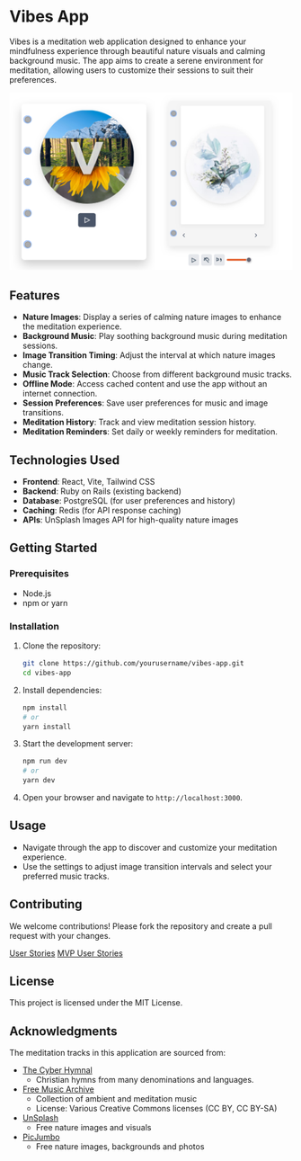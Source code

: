 # Vibes App

Vibes is a meditation web application designed to enhance your mindfulness experience through beautiful nature visuals and calming background music. The app aims to create a serene environment for meditation, allowing users to customize their sessions to suit their preferences.

![Screenshot Vibes App](./src/assets/images/vibes-app-screenshot.png)

## Features

- **Nature Images**: Display a series of calming nature images to enhance the meditation experience.
- **Background Music**: Play soothing background music during meditation sessions.
- **Image Transition Timing**: Adjust the interval at which nature images change.
- **Music Track Selection**: Choose from different background music tracks.
- **Offline Mode**: Access cached content and use the app without an internet connection.
- **Session Preferences**: Save user preferences for music and image transitions.
- **Meditation History**: Track and view meditation session history.
- **Meditation Reminders**: Set daily or weekly reminders for meditation.

## Technologies Used

- **Frontend**: React, Vite, Tailwind CSS
- **Backend**: Ruby on Rails (existing backend)
- **Database**: PostgreSQL (for user preferences and history)
- **Caching**: Redis (for API response caching)
- **APIs**: UnSplash Images API for high-quality nature images

## Getting Started

### Prerequisites

- Node.js
- npm or yarn

### Installation

1. Clone the repository:

   ```bash
   git clone https://github.com/yourusername/vibes-app.git
   cd vibes-app
   ```

2. Install dependencies:

   ```bash
   npm install
   # or
   yarn install
   ```

3. Start the development server:

   ```bash
   npm run dev
   # or
   yarn dev
   ```

4. Open your browser and navigate to `http://localhost:3000`.

## Usage

- Navigate through the app to discover and customize your meditation experience.
- Use the settings to adjust image transition intervals and select your preferred music tracks.

## Contributing

We welcome contributions! Please fork the repository and create a pull request with your changes.

[User Stories](https://www.notion.so/User-Stories-Vibes-React-App-1abe6a4d98f280e3ac7cdf0bc4aafd65?pvs=4)
[MVP User Stories](https://www.notion.so/MVP-User-Stories-Vibes-React-App-1abe6a4d98f2809ea876d98865c9c95f)


## License

This project is licensed under the MIT License.

## Acknowledgments

The meditation tracks in this application are sourced from:

- [The Cyber Hymnal](https://hymnary.org/hymnal/CYBER)
  - Christian hymns from many denominations and languages.
- [Free Music Archive](https://freemusicarchive.org/)
  - Collection of ambient and meditation music
  - License: Various Creative Commons licenses (CC BY, CC BY-SA)
- [UnSplash](https://unsplash.com/)
  - Free nature images and visuals
- [PicJumbo](https://picjumbo.com/)
  - Free nature images, backgrounds and photos